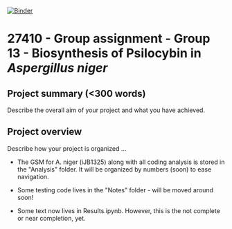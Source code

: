 [![Binder](https://mybinder.org/badge_logo.svg)](https://mybinder.org/v2/gh/27410/27410-2020-group-project-group13_psilocybin_a-niger/main)

# 27410 - Group assignment - Group 13 - Biosynthesis of Psilocybin in <i>Aspergillus niger</i>

## Project summary (<300 words)
Describe the overall aim of your project and what you have achieved.

## Project overview
Describe how your project is organized ...

- The GSM for A. niger (iJB1325) along with all coding analysis is stored in the "Analysis" folder. It will be organized by numbers (soon) to ease navigation.

- Some testing code lives in the "Notes" folder - will be moved around soon!

- Some text now lives in Results.ipynb. However, this is the not complete or near completion, yet.